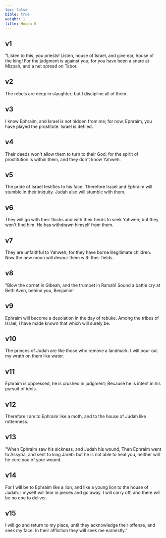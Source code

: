 ```yaml
---
toc: false
bible: true
weight: 1
title: Hosea 5
---
```




## v1 
"Listen to this, you priests! Listen, house of Israel, and give ear, house of the king! For the judgment is against you; for you have been a snare at Mizpah, and a net spread on Tabor. 

## v2 
The rebels are deep in slaughter; but I discipline all of them. 

## v3 
I know Ephraim, and Israel is not hidden from me; for now, Ephraim, you have played the prostitute. Israel is defiled. 

## v4 
Their deeds won't allow them to turn to their God; for the spirit of prostitution is within them, and they don't know Yahweh. 

## v5 
The pride of Israel testifies to his face. Therefore Israel and Ephraim will stumble in their iniquity. Judah also will stumble with them. 

## v6 
They will go with their flocks and with their herds to seek Yahweh; but they won't find him. He has withdrawn himself from them. 

## v7 
They are unfaithful to Yahweh; for they have borne illegitimate children. Now the new moon will devour them with their fields. 

## v8 
"Blow the cornet in Gibeah, and the trumpet in Ramah! Sound a battle cry at Beth Aven, behind you, Benjamin! 

## v9 
Ephraim will become a desolation in the day of rebuke. Among the tribes of Israel, I have made known that which will surely be. 

## v10 
The princes of Judah are like those who remove a landmark. I will pour out my wrath on them like water. 

## v11 
Ephraim is oppressed, he is crushed in judgment; Because he is intent in his pursuit of idols. 

## v12 
Therefore I am to Ephraim like a moth, and to the house of Judah like rottenness. 

## v13 
"When Ephraim saw his sickness, and Judah his wound, Then Ephraim went to Assyria, and sent to king Jareb: but he is not able to heal you, neither will he cure you of your wound. 

## v14 
For I will be to Ephraim like a lion, and like a young lion to the house of Judah. I myself will tear in pieces and go away. I will carry off, and there will be no one to deliver. 

## v15 
I will go and return to my place, until they acknowledge their offense, and seek my face. In their affliction they will seek me earnestly."
